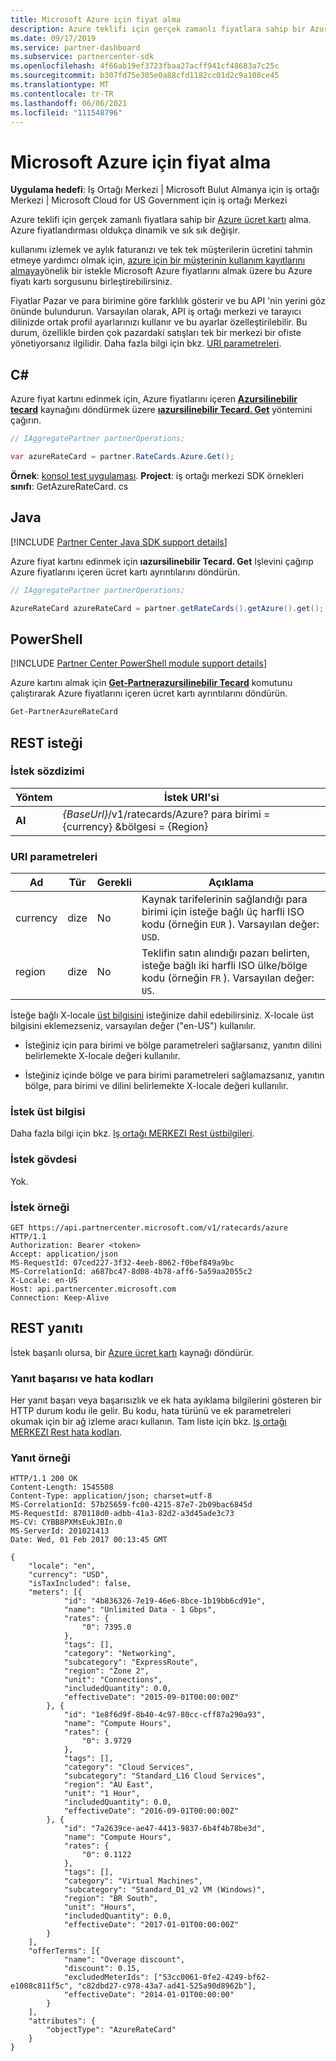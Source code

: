 ```yaml
---
title: Microsoft Azure için fiyat alma
description: Azure teklifi için gerçek zamanlı fiyatlara sahip bir Azure ücret kartı alma. Azure fiyatlandırması oldukça dinamik ve sık sık değişir.
ms.date: 09/17/2019
ms.service: partner-dashboard
ms.subservice: partnercenter-sdk
ms.openlocfilehash: 4f66ab19ef3723fbaa27acff941cf48683a7c25c
ms.sourcegitcommit: b307fd75e305e0a88cfd1182cc01d2c9a108ce45
ms.translationtype: MT
ms.contentlocale: tr-TR
ms.lasthandoff: 06/06/2021
ms.locfileid: "111548796"
---
```

# <a name="get-prices-for-microsoft-azure"></a>Microsoft Azure için fiyat alma

**Uygulama hedefi**: Iş Ortağı Merkezi | Microsoft Bulut Almanya için iş ortağı Merkezi | Microsoft Cloud for US Government için iş ortağı Merkezi

Azure teklifi için gerçek zamanlı fiyatlara sahip bir [Azure ücret kartı](azure-rate-card-resources.md) alma. Azure fiyatlandırması oldukça dinamik ve sık sık değişir.

kullanımı izlemek ve aylık faturanızı ve tek tek müşterilerin ücretini tahmin etmeye yardımcı olmak için, [azure için bir müşterinin kullanım kayıtlarını almaya](get-a-customer-s-utilization-record-for-azure.md)yönelik bir istekle Microsoft Azure fiyatlarını almak üzere bu Azure fiyatı kartı sorgusunu birleştirebilirsiniz.

Fiyatlar Pazar ve para birimine göre farklılık gösterir ve bu API 'nin yerini göz önünde bulundurun. Varsayılan olarak, API iş ortağı merkezi ve tarayıcı dilinizde ortak profil ayarlarınızı kullanır ve bu ayarlar özelleştirilebilir. Bu durum, özellikle birden çok pazardaki satışları tek bir merkezi bir ofiste yönetiyorsanız ilgilidir. Daha fazla bilgi için bkz. [URI parametreleri](#uri-parameters).

## <a name="c"></a>C\#

Azure fiyat kartını edinmek için, Azure fiyatlarını içeren [**Azursilinebilir tecard**](/dotnet/api/microsoft.store.partnercenter.models.ratecards.azureratecard) kaynağını döndürmek üzere [**ıazursilinebilir Tecard. Get**](/dotnet/api/microsoft.store.partnercenter.ratecards.iazureratecard.get) yöntemini çağırın.

```csharp
// IAggregatePartner partnerOperations;

var azureRateCard = partner.RateCards.Azure.Get();
```

**Örnek**: [konsol test uygulaması](console-test-app.md). **Project**: iş ortağı merkezi SDK örnekleri **sınıfı**: GetAzureRateCard. cs

## <a name="java"></a>Java

[!INCLUDE [Partner Center Java SDK support details](../includes/java-sdk-support.md)]

Azure fiyat kartını edinmek için **ıazursilinebilir Tecard. Get** Işlevini çağırıp Azure fiyatlarını içeren ücret kartı ayrıntılarını döndürün.

```java
// IAggregatePartner partnerOperations;

AzureRateCard azureRateCard = partner.getRateCards().getAzure().get();
```

## <a name="powershell"></a>PowerShell

[!INCLUDE [Partner Center PowerShell module support details](../includes/powershell-module-support.md)]

Azure kartını almak için [**Get-Partnerazursilinebilir Tecard**](https://github.com/Microsoft/Partner-Center-PowerShell/blob/master/docs/help/Get-PartnerAzureRateCard.md) komutunu çalıştırarak Azure fiyatlarını içeren ücret kartı ayrıntılarını döndürün.

```powershell
Get-PartnerAzureRateCard
```

## <a name="rest-request"></a>REST isteği

### <a name="request-syntax"></a>İstek sözdizimi

| Yöntem  | İstek URI'si                                                        |
|---------|--------------------------------------------------------------------|
| **Al** | *{BaseUrl}*/v1/ratecards/Azure? para birimi = {currency} &bölgesi = {Region} |

### <a name="uri-parameters"></a>URI parametreleri

| Ad     | Tür   | Gerekli | Açıklama                                                                                                                                                                               |
|----------|--------|----------|-------------------------------------------------------------------------------------------------------------------------------------------------------------------------------------------|
| currency | dize | No       | Kaynak tarifelerinin sağlandığı para birimi için isteğe bağlı üç harfli ISO kodu (örneğin `EUR` ). Varsayılan değer: `USD`. |
| region   | dize | No       | Teklifin satın alındığı pazarı belirten, isteğe bağlı iki harfli ISO ülke/bölge kodu (örneğin `FR` ). Varsayılan değer: `US`.        |

İsteğe bağlı X-locale [üst bilgisini](headers.md#rest-request-headers) isteğinize dahil edebilirsiniz. X-locale üst bilgisini eklemezseniz, varsayılan değer ("en-US") kullanılır.

- İsteğiniz için para birimi ve bölge parametreleri sağlarsanız, yanıtın dilini belirlemekte X-locale değeri kullanılır.

- İsteğiniz içinde bölge ve para birimi parametreleri sağlamazsanız, yanıtın bölge, para birimi ve dilini belirlemekte X-locale değeri kullanılır.

### <a name="request-header"></a>İstek üst bilgisi

Daha fazla bilgi için bkz. [Iş ortağı MERKEZI Rest üstbilgileri](headers.md).

### <a name="request-body"></a>İstek gövdesi

Yok.

### <a name="request-example"></a>İstek örneği

```http
GET https://api.partnercenter.microsoft.com/v1/ratecards/azure HTTP/1.1
Authorization: Bearer <token>
Accept: application/json
MS-RequestId: 07ced227-3f32-4eeb-8062-f0bef849a9bc
MS-CorrelationId: a687bc47-8d08-4b78-aff6-5a59aa2055c2
X-Locale: en-US
Host: api.partnercenter.microsoft.com
Connection: Keep-Alive
```

## <a name="rest-response"></a>REST yanıtı

İstek başarılı olursa, bir [Azure ücret kartı](azure-rate-card-resources.md) kaynağı döndürür.

### <a name="response-success-and-error-codes"></a>Yanıt başarısı ve hata kodları

Her yanıt başarı veya başarısızlık ve ek hata ayıklama bilgilerini gösteren bir HTTP durum kodu ile gelir. Bu kodu, hata türünü ve ek parametreleri okumak için bir ağ izleme aracı kullanın. Tam liste için bkz. [Iş ortağı MERKEZI Rest hata kodları](error-codes.md).

### <a name="response-example"></a>Yanıt örneği

```http
HTTP/1.1 200 OK
Content-Length: 1545508
Content-Type: application/json; charset=utf-8
MS-CorrelationId: 57b25659-fc00-4215-87e7-2b09bac6845d
MS-RequestId: 870118d0-adbb-41a3-82d2-a3d45ade3c73
MS-CV: CYBB8PXMsEukJBIn.0
MS-ServerId: 201021413
Date: Wed, 01 Feb 2017 00:13:45 GMT

{
    "locale": "en",
    "currency": "USD",
    "isTaxIncluded": false,
    "meters": [{
            "id": "4b836326-7e19-46e6-8bce-1b19bb6cd91e",
            "name": "Unlimited Data - 1 Gbps",
            "rates": {
                "0": 7395.0
            },
            "tags": [],
            "category": "Networking",
            "subcategory": "ExpressRoute",
            "region": "Zone 2",
            "unit": "Connections",
            "includedQuantity": 0.0,
            "effectiveDate": "2015-09-01T00:00:00Z"
        }, {
            "id": "1e8f6d9f-8b40-4c97-80cc-cff87a290a93",
            "name": "Compute Hours",
            "rates": {
                "0": 3.9729
            },
            "tags": [],
            "category": "Cloud Services",
            "subcategory": "Standard_L16 Cloud Services",
            "region": "AU East",
            "unit": "1 Hour",
            "includedQuantity": 0.0,
            "effectiveDate": "2016-09-01T00:00:00Z"
        }, {
            "id": "7a2639ce-ae47-4413-9837-6b4f4b78be3d",
            "name": "Compute Hours",
            "rates": {
                "0": 0.1122
            },
            "tags": [],
            "category": "Virtual Machines",
            "subcategory": "Standard_D1_v2 VM (Windows)",
            "region": "BR South",
            "unit": "Hours",
            "includedQuantity": 0.0,
            "effectiveDate": "2017-01-01T00:00:00Z"
        }
    ],
    "offerTerms": [{
            "name": "Overage discount",
            "discount": 0.15,
            "excludedMeterIds": ["53cc0061-0fe2-4249-bf62-e1008c811f5c", "c82dbd27-c978-43a7-ad41-525a90d8962b"],
            "effectiveDate": "2014-01-01T00:00:00"
        }
    ],
    "attributes": {
        "objectType": "AzureRateCard"
    }
}
```
